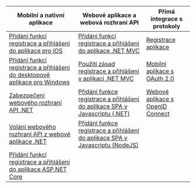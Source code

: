 | Mobilní a nativní aplikace | Webové aplikace a webová rozhraní API | Přímá integrace s protokoly |
| --- | --- | --- |
| [Přidání funkcí registrace a přihlášení do aplikace pro iOS](../articles/active-directory-b2c/active-directory-b2c-devquickstarts-ios.md) |[Přidání funkcí registrace a přihlášení do aplikace .NET MVC](../articles/active-directory-b2c/active-directory-b2c-devquickstarts-web-dotnet.md) |[Registrace aplikace](../articles/active-directory-b2c/active-directory-b2c-app-registration.md) |
| [Přidání funkcí registrace a přihlášení do desktopové aplikace pro Windows](../articles/active-directory-b2c/active-directory-b2c-devquickstarts-native-dotnet.md) |[Použití zásad registrace a přihlášení v aplikaci .NET MVC](../articles/active-directory-b2c/active-directory-b2c-devquickstarts-web-dotnet-susi.md) |[Mobilní aplikace s OAuth 2.0](../articles/active-directory-b2c/active-directory-b2c-reference-oauth-code.md) |
| [Zabezpečení webového rozhraní API .NET](../articles/active-directory-b2c/active-directory-b2c-devquickstarts-api-dotnet.md) | [Přidání funkce registrace a přihlášení do aplikace SPA v Javascriptu (.NET)](https://github.com/Azure-Samples/active-directory-b2c-javascript-singlepageapp-dotnet-webapi) | [Webové aplikace s OpenID Connect](../articles/active-directory-b2c/active-directory-b2c-reference-oidc.md) |
| [Volání webového rozhraní API z webové aplikace .NET](../articles/active-directory-b2c/active-directory-b2c-devquickstarts-web-api-dotnet.md) | [Přidání funkce registrace a přihlášení do aplikace SPA v Javascriptu (NodeJS)](https://github.com/Azure-Samples/active-directory-b2c-javascript-singlepageapp-nodejs-webapi)| |
| [Přidání funkcí registrace a přihlášení do aplikace ASP.NET Core](https://github.com/azure-samples/active-directory-dotnet-webapp-openidconnect-aspnetcore-b2c) | | |


